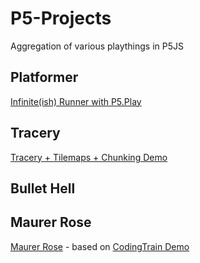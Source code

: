 # P5-Projects
Aggregation of various playthings in P5JS

## Platformer
 
[Infinite(ish) Runner with P5.Play](https://efredericks.github.io/P5-Projects/platformer/index.html)

## Tracery

[Tracery + Tilemaps + Chunking Demo](https://efredericks.github.io/P5-Projects/tracery/index.html)

## Bullet Hell

## Maurer Rose

[Maurer Rose](https://efredericks.github.io/P5-Projects/maurer-rose/index.html) - based on [CodingTrain Demo](https://thecodingtrain.com/challenges/coding-in-the-cabana/001-maurer-rose.html)
